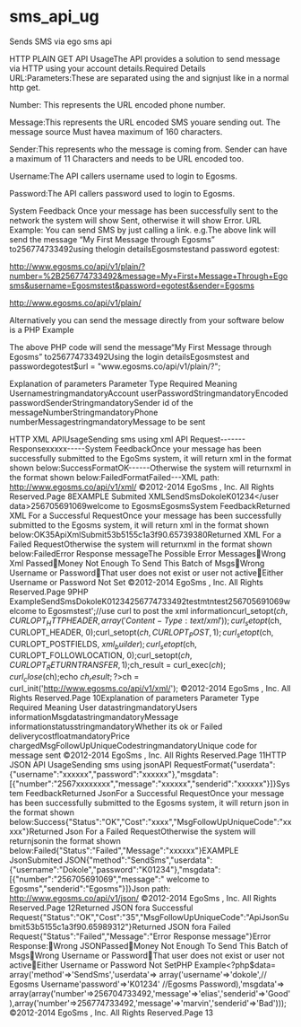 # sms_api_ug
Sends SMS via ego sms api

HTTP PLAIN GET API UsageThe API provides a solution to send message via HTTP using your account details.Required Details URL:Parameters:These are separated using the and signjust like in a normal http get.

Number: This represents the URL encoded phone number.

Message:This represents the URL encoded SMS youare sending out. The message source Must havea maximum of 160 characters.

Sender:This represents who the message is coming from. Sender can have a maximum of 11 Characters and needs to be URL encoded too.

Username:The API callers username used to login to Egosms.

Password:The API callers password used to login to Egosms.

System Feedback Once your message has been successfully sent to the network the system will show Sent, otherwise it will show Error. URL Example:
You can send SMS by just calling a link. e.g.The above link will send the message “My First Message through Egosms” to256774733492using thelogin detailsEgosmstestand password egotest:

http://www.egosms.co/api/v1/plain/?number=%2B256774733492&message=My+First+Message+Through+Egosms&username=Egosmstest&password=egotest&sender=Egosms

http://www.egosms.co/api/v1/plain/

Alternatively you can send the message directly from your software below is a PHP Example

<?phpfunction SendSMS($username,$password,$sender,$number,$message)
{$parameters="number=[number]&message=[message]&username=[username]&password=[password]&sender=[sender]";$parameters = str_replace("[message]", urlencode($message), $parameters);$parameters = str_replace("[sender]", urlencode($sender),$parameters);$parameters = str_replace("[number]", urlencode($number),$parameters);$parameter
s = str_replace("[username]", urlencode($username),$parameters);$parameters = str_replace("[password]", urlencode($password),$parameters);$live_url="http://".$url.$parameters;$parse_url=file($live_url);$response = $parse_url[0];return $response;}$username ="Egosmstest";$password ="egotest";$sender ="Egosms";$number ="+256774733492";$message ="My First Message through Egosms";echo SendSMS($username,$password,$sender,$number,$message);?>The above PHP code will send the message“My First Message through Egosms” to256774733492Using the login detailsEgosmstest and passwordegotest$url = "www.egosms.co/api/v1/plain/?";

Explanation of parameters Parameter Type Required Meaning UsernamestringmandatoryAccount userPasswordStringmandatoryEncoded passwordSenderStringmandatorySender id of the messageNumberStringmandatoryPhone numberMessagestringmandatoryMessage to be sent 

HTTP XML APIUsageSending sms using xml API Request<?xml version="1.0" encoding="UTF-8"?><Request><userdata>---</userdata><msgdata>----</msgdata></Request>Response<?xml version="1.0" encoding="UTF-8"?><Response><Status>xxxxx</Status>-----</Response>System FeedbackOnce your message has been successfully submitted to the EgoSms system, it will return xml in the format shown below:SuccessFormat<?xml version="1.0" encoding="UTF-8"?><Response><Status>OK</Status><Cost>---</Cost><MsgFollowUpUniqueCode>---</MsgFollowUpUniqueCode></Response>Otherwise the system will returnxml in the format shown below:FailedFormat<?xml version="1.0" encoding="UTF-8"?><Response><Status>Failed</Status><Message>---</Message></Response>XML path: http://www.egosms.co/api/v1/xml/
©2012-2014 EgoSms , Inc. All Rights Reserved.Page 8EXAMPLE Submited XML<? Xml version="1.0" encoding="UTF-8"?><Request><method>SendSms</method><userdata><username>Dokole</username><password>K01234</password></user data><msgdata><number>256705691069</number><message>welcome to Egosms</message><senderid>Egosms</senderid></msgdata></Request>System FeedbackReturned XML For a Successful RequestOnce your message has been successfully submitted to the Egosms system, it will return xml in the format shown below:<? Xmlversion="1.0" encoding="UTF-8"?><Response><Status>OK</Status><Cost>35</Cost><MsgFollowUpUniqueCode>ApiXmlSubmit53b5155c1a3f90.65739380</MsgFollowUpUniqueCode></Response>Returned XML For a Failed RequestOtherwise the system will returnxml in the format shown below:<? Xmlversion="1.0" encoding="UTF-8"?><Response><Status>Failed</Status><Message>Error Response message</Message></Response>The Possible Error MessagesWrong Xml PassedMoney Not Enough To Send This Batch of MsgsWrong Username or PasswordThat user does not exist or user not activeEither Username or Password Not Set
©2012-2014 EgoSms , Inc. All Rights Reserved.Page 9PHP Example<?php$xml_builder='<?xml version="1.0" encoding="UTF-8"?><Request><method>SendSms</method><userdata><username>Dokole</username><password>K01234</password></userdata><msgdata><number>256774733492</number><message>testmtn</message><senderid>test</senderid></msgdata><msgdata><number>256705691069</number><message>welcome to Egosms</message><senderid>test</senderid></msgdata></Request>';//use curl to post the xml informationcurl_setopt($ch, CURLOPT_HTTPHEADER, array('Content-Type: text/xml'));curl_setopt($ch, CURLOPT_HEADER, 0);curl_setopt($ch, CURLOPT_POST, 1);curl_setopt($ch, CURLOPT_POSTFIELDS, $xml_builder);curl_setopt($ch, CURLOPT_FOLLOWLOCATION, 0);curl_setopt($ch, CURLOPT_RETURNTRANSFER, 1);$ch_result = curl_exec($ch);curl_close($ch);echo $ch_result;?>$ch = curl_init('http://www.egosms.co/api/v1/xml/');
©2012-2014 EgoSms , Inc. All Rights Reserved.Page 10Explanation of parameters Parameter Type Required Meaning User datastringmandatoryUsers informationMsgdatastringmandatoryMessage informationstatusstringmandatoryWhether its ok or Failed deliverycostfloatmandatoryPrice chargedMsgFollowUpUniqueCodestringmandatoryUnique code for message sent
©2012-2014 EgoSms , Inc. All Rights Reserved.Page 11HTTP JSON API UsageSending sms using jsonAPI RequestFormat{"userdata":{"username":"xxxxxx","password":"xxxxxx"},"msgdata":[{"number":"2567xxxxxxxx","message":"xxxxxx","senderid":"xxxxxx"}]}System FeedbackReturned JsonFor a Successful RequestOnce your message has been successfully submitted to the Egosms system, it will return json in the format shown below:Success{"Status":"OK","Cost":"xxxx","MsgFollowUpUniqueCode":"xxxxx"}Returned Json For a Failed RequestOtherwise the system will returnjsonin the format shown below:Failed{"Status":"Failed","Message":"xxxxxx"}EXAMPLE JsonSubmited JSON{"method":"SendSms","userdata":{"username":"Dokole","password":"K01234"},"msgdata":[{"number":"256705691069","message":" welcome to Egosms","senderid":"Egosms"}]}Json path: http://www.egosms.co/api/v1/json/
©2012-2014 EgoSms , Inc. All Rights Reserved.Page 12Returned JSON fora Successful Request{"Status":"OK","Cost":"35","MsgFollowUpUniqueCode":"ApiJsonSubmit53b5155c1a3f90.65989312"}Returned JSON fora Failed Request{"Status":"Failed","Message":"Error Response message"}Error Response:Wrong JSONPassedMoney Not Enough To Send This Batch of MsgsWrong Username or PasswordThat user does not exist or user not activeEither Username or Password Not SetPHP Example<?php$data= array('method'=>'SendSms','userdata'=> array('username'=>'dokole',// Egosms Username'password'=>'K01234' //Egosms Password),'msgdata'=> array(array('number'=>256704733492,'message'=>'elias','senderid'=>'Good'),array('number'=>256774733492,'message'=>'marvin','senderid'=>'Bad')));
©2012-2014 EgoSms , Inc. All Rights Reserved.Page 13
